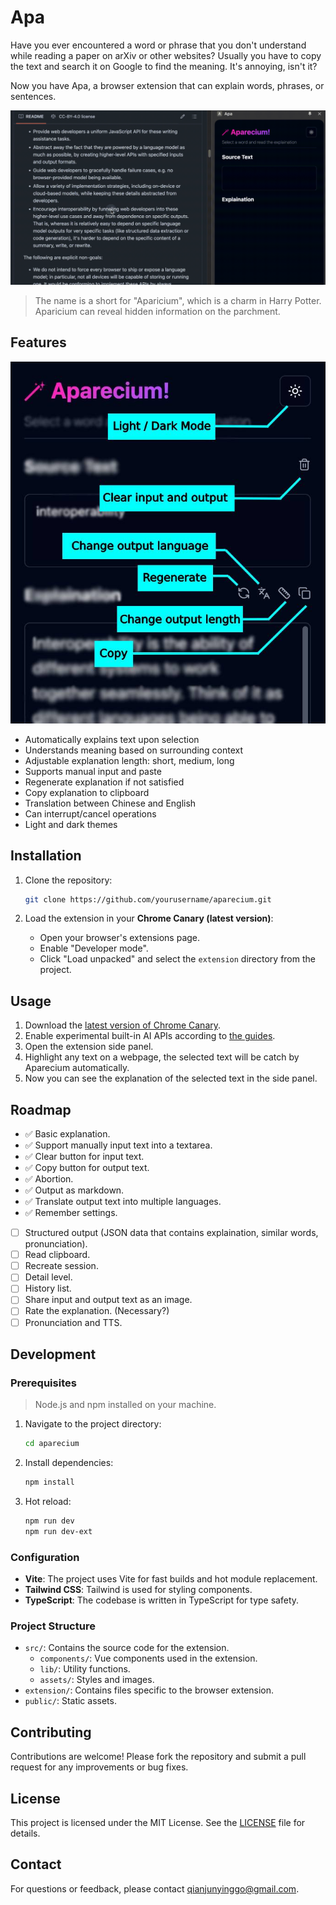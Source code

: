 # Apa

Have you ever encountered a word or phrase that you don't understand while reading a paper on arXiv or other websites? Usually you have to copy the text and search it on Google to find the meaning. It's annoying, isn't it?

Now you have Apa, a browser extension that can explain words, phrases, or sentences.

[![](./assets/apa.gif)]()

> The name is a short for "Aparicium", which is a charm in Harry Potter. Aparicium can reveal hidden information on the parchment.

## Features

[![](./assets/ui.jpeg)]()

- Automatically explains text upon selection
- Understands meaning based on surrounding context
- Adjustable explanation length: short, medium, long
- Supports manual input and paste
- Regenerate explanation if not satisfied
- Copy explanation to clipboard
- Translation between Chinese and English
- Can interrupt/cancel operations
- Light and dark themes

## Installation

1. Clone the repository:

   ```bash
   git clone https://github.com/yourusername/aparecium.git
   ```

2. Load the extension in your **Chrome Canary (latest version)**:
   - Open your browser's extensions page.
   - Enable "Developer mode".
   - Click "Load unpacked" and select the `extension` directory from the project.

## Usage

1. Download the [latest version of Chrome Canary](https://www.google.com/intl/en_ca/chrome/canary/).
2. Enable experimental built-in AI APIs according to [the guides](https://docs.google.com/document/d/18otm-D9xhn_XyObbQrc1v7SI-7lBX3ynZkjEpiS1V04/edit?tab=t.0).
3. Open the extension side panel.
4. Highlight any text on a webpage, the selected text will be catch by Aparecium automatically.
5. Now you can see the explanation of the selected text in the side panel.

## Roadmap

- ✅ Basic explanation.
- ✅ Support manually input text into a textarea.
- ✅ Clear button for input text.
- ✅ Copy button for output text.
- ✅ Abortion.
- ✅ Output as markdown.
- ✅ Translate output text into multiple languages.
- ✅ Remember settings.
- [ ] Structured output (JSON data that contains explaination, similar words, pronunciation).
- [ ] Read clipboard.
- [ ] Recreate session.
- [ ] Detail level.
- [ ] History list.
- [ ] Share input and output text as an image.
- [ ] Rate the explanation. (Necessary?)
- [ ] Pronunciation and TTS.

## Development
### Prerequisites

> Node.js and npm installed on your machine.


1. Navigate to the project directory:

   ```bash
   cd aparecium
   ```
2. Install dependencies:

   ```bash
   npm install
   ```
3. Hot reload:

   ```bash
   npm run dev
   npm run dev-ext
   ```


### Configuration

- **Vite**: The project uses Vite for fast builds and hot module replacement.
- **Tailwind CSS**: Tailwind is used for styling components.
- **TypeScript**: The codebase is written in TypeScript for type safety.

### Project Structure

- `src/`: Contains the source code for the extension.
  - `components/`: Vue components used in the extension.
  - `lib/`: Utility functions.
  - `assets/`: Styles and images.
- `extension/`: Contains files specific to the browser extension.
- `public/`: Static assets.

## Contributing

Contributions are welcome! Please fork the repository and submit a pull request for any improvements or bug fixes.

## License

This project is licensed under the MIT License. See the [LICENSE](./LICENSE) file for details.

## Contact

For questions or feedback, please contact [qianjunyinggo@gmail.com](mailto:qianjunyinggo@gmail.com).
